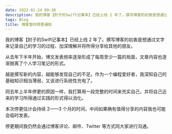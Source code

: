 ```yaml
---
date: 2022-01-24 09:30
description: 我的博客【肘子的Swift记事本】已经上线 2 年了。撰写博客的初衷是想通过文字来记录自己的学习的过程、加深理解并将所得分享给其他的朋友。越是撰写新的内容，越能够发现自己的不足。作为一个编程爱好者，我深知自己的基础知识相当薄弱，又该进行系统性充电了。同去年上半年停更的原因一样，我打算用一段完整的时间来充实自己，并将自己近来的学习所得通过实践的形式得以消化。
tags: Blog
title: 博客暂时停更通知
---
```

我的博客【肘子的Swift记事本】已经上线 2 年了。撰写博客的初衷是想通过文字来记录自己的学习的过程、加深理解并将所得分享给其他的朋友。

从去年下半年开始，博文发表频率逐渐形成了每周至少一篇的局面，文章内容也逐渐脱离了个人学习笔记的形式。

越是撰写新的内容，越能够发现自己的不足。作为一个编程爱好者，我深知自己的基础知识相当薄弱，又该进行系统性充电了。

同去年上半年停更的原因一样，我打算用一段完整的时间来充实自己，并将自己近来的学习所得通过实践的形式得以消化。

本次停更估计会持续 2——3 个月的时间，中间如果确有值得分享的内容我也可能会临时发表。

停更期间我仍然会通过博客评论、邮件、Twitter 等方式同大家进行沟通。
